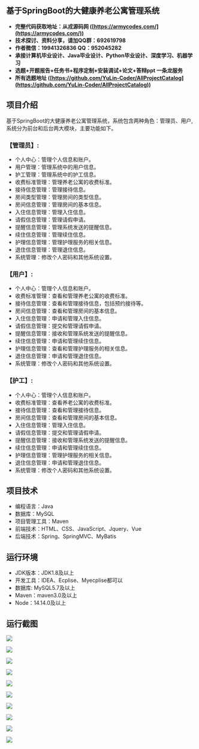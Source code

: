 ## 基于SpringBoot的大健康养老公寓管理系统

- <b>完整代码获取地址：从戎源码网 ([https://armycodes.com/](https://armycodes.com/))</b>
- <b>技术探讨、资料分享，请加QQ群：692619798</b> 
- <b>作者微信：19941326836  QQ：952045282</b> 
- <b>承接计算机毕业设计、Java毕业设计、Python毕业设计、深度学习、机器学习</b>
- <b>选题+开题报告+任务书+程序定制+安装调试+论文+答辩ppt 一条龙服务</b>
- <b>所有选题地址 ([https://github.com/YuLin-Coder/AllProjectCatalog](https://github.com/YuLin-Coder/AllProjectCatalog)) </b>

## 项目介绍
基于SpringBoot的大健康养老公寓管理系统，系统包含两种角色：管理员、用户,系统分为前台和后台两大模块，主要功能如下。

### 【管理员】:
- 个人中心：管理个人信息和账户。
- 用户管理：管理系统中的用户信息。
- 护工管理：管理系统中的护工信息。
- 收费标准管理：管理养老公寓的收费标准。
- 接待信息管理：管理接待信息。
- 房间类型管理：管理房间的类型信息。
- 房间信息管理：管理房间的基本信息。
- 入住信息管理：管理入住信息。
- 请假信息管理：管理请假申请。
- 提醒信息管理：管理系统发送的提醒信息。
- 续住信息管理：管理续住信息。
- 护理信息管理：管理护理服务的相关信息。
- 退住信息管理：管理退住信息。
- 系统管理：修改个人密码和其他系统设置。

### 【用户】:
- 个人中心：管理个人信息和账户。
- 收费标准管理：查看和管理养老公寓的收费标准。
- 接待信息管理：查看和管理接待信息，包括预约接待等。
- 房间信息管理：查看和管理房间的基本信息。
- 入住信息管理：申请和管理入住信息。
- 请假信息管理：提交和管理请假申请。
- 提醒信息管理：接收和管理系统发送的提醒信息。
- 续住信息管理：申请和管理续住信息。
- 护理信息管理：查看和管理护理服务的相关信息。
- 退住信息管理：申请和管理退住信息。
- 系统管理：修改个人密码和其他系统设置。

### 【护工】:
- 个人中心：管理个人信息和账户。
- 收费标准管理：查看养老公寓的收费标准。
- 接待信息管理：查看和管理接待信息。
- 房间信息管理：查看和管理房间的基本信息。
- 入住信息管理：管理入住信息。
- 请假信息管理：提交和管理请假申请。
- 提醒信息管理：接收和管理系统发送的提醒信息。
- 续住信息管理：申请和管理续住信息。
- 护理信息管理：管理护理服务的相关信息。
- 退住信息管理：申请和管理退住信息。
- 系统管理：修改个人密码和其他系统设置。

## 项目技术
- 编程语言：Java
- 数据库：MySQL
- 项目管理工具：Maven
- 前端技术：HTML、CSS、JavaScript、Jquery、Vue
- 后端技术：Spring、SpringMVC、MyBatis

## 运行环境
- JDK版本：JDK1.8及以上
- 开发工具：IDEA、Ecplise、Myecplise都可以
- 数据库: MySQL5.7及以上
- Maven：maven3.0及以上
- Node：14.14.0及以上

## 运行截图
![](screenshot/1.png)

![](screenshot/2.png)

![](screenshot/3.png)

![](screenshot/4.png)

![](screenshot/5.png)

![](screenshot/6.png)

![](screenshot/7.png)

![](screenshot/8.png)

![](screenshot/9.png)

![](screenshot/10.png)
